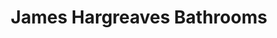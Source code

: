 ---
title: "James Hargreaves Bathrooms"
url: /burnley/james-hargreaves-bathrooms/
shop: bathroom
---